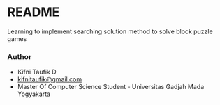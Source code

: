 # README #

Learning to implement searching solution method to solve block puzzle games

### Author ###

* Kifni Taufik D
* kifnitaufik@gmail.com
* Master Of Computer Science Student - Universitas Gadjah Mada Yogyakarta
